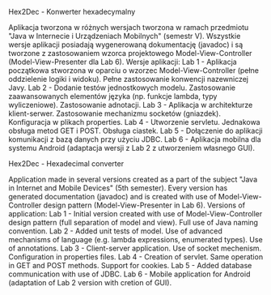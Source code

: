 Hex2Dec - Konwerter hexadecymalny

Aplikacja tworzona w różnych wersjach tworzona w ramach przedmiotu "Java w Internecie i Urządzeniach Mobilnych" (semestr V). 
Wszystkie wersje aplikacji posiadają wygenerowaną dokumentację (javadoc) i są tworzone z zastosowaniem wzorca projektowego Model-View-Controller (Model-View-Presenter dla Lab 6).
Wersje aplikacji:
Lab 1 - Aplikacja początkowa stworzona w oparciu o wzorzec Model-View-Controller (pełne oddzielenie logiki i widoku). Pełne zastosowanie konwencji nazewniczej Javy.
Lab 2 - Dodanie testów jednostkowych modelu. Zastosowanie zaawansowanych elementów języka (np. funkcje lambda, typy wyliczeniowe). Zastosowanie adnotacji.
Lab 3 - Aplikacja w architekturze klient-serwer. Zastosowanie mechanizmu socketów (gniazdek). Konfiguracja w plikach properties.
Lab 4 - Utworzenie servletu. Jednakowa obsługa metod GET i POST. Obsługa ciastek.
Lab 5 - Dołączenie do aplikacji komunikacji z bazą danych przy użyciu JDBC.
Lab 6 - Aplikacja mobilna dla systemu Android (adaptacja wersji z Lab 2 z utworzeniem własnego GUI).

Hex2Dec - Hexadecimal converter

Application made in several versions created as a part of the subject "Java in Internet and Mobile Devices" (5th semester).
Every version has generated documentation (javadoc) and is created with use of Model-View-Controller design pattern (Model-View-Presenter in Lab 6).
Versions of application:
Lab 1 - Initial version created with use of Model-View-Controller design pattern (full separation of model and view). Full use of Java naming convention.
Lab 2 - Added unit tests of model. Use of advanced mechanisms of language (e.g. lambda expressions, enumerated types). Use of annotations.
Lab 3 - Client-server application. Use of socket mechenism. Configuration in properties files.
Lab 4 - Creation of servlet. Same operation in GET and POST methods. Support for cookies.
Lab 5 - Added database communication with use of JDBC.
Lab 6 - Mobile application for Android (adaptation of Lab 2 version with cretion of GUI).